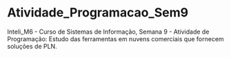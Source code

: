# Atividade_Programacao_Sem9
Inteli_M6 - Curso de Sistemas de Informação, Semana 9 - Atividade de Programação: Estudo das ferramentas em nuvens comerciais que fornecem soluções de PLN.
